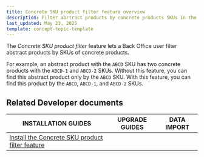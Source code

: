 ```yaml
---
title: Concrete SKU product filter feature overview
description: Filter abrtract products by concrete products SKUs in the Back Office.
last_updated: May 23, 2025
template: concept-topic-template
---
```


The *Concrete SKU product filter* feature lets a Back Office user filter abstract products by SKUs of concrete products.

For example, an abstract product with the `ABCD` SKU has two concrete products with the `ABCD-1` and `ABCD-2` SKUs. Without this feature, you can find this abstract product only by the `ABCD` SKU. With this feature, you can find this product by the `ABCD`, `ABCD-1`, and `ABCD-2` SKUs.

## Related Developer documents

| INSTALLATION GUIDES | UPGRADE GUIDES | DATA IMPORT |
|---------|---------|---------|
| [Install the Concrete SKU product filter feature](/docs/pbc/all/product-information-management/202410.0/base-shop/install-and-upgrade/install-features/install-the-concrete-sku-filter-feature.md)  
